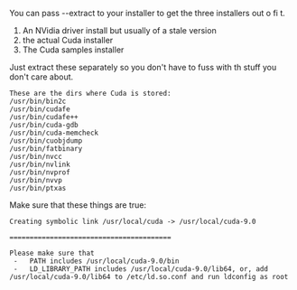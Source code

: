 
You can pass --extract to your installer to get the three installers out o fi t. 

1. An NVidia driver install but usually of a stale version 
2. the actual Cuda installer
3. The Cuda samples installer

Just extract these separately so you don't have to fuss with th stuff you don't care about. 

```
These are the dirs where Cuda is stored: 
/usr/bin/bin2c
/usr/bin/cudafe
/usr/bin/cudafe++
/usr/bin/cuda-gdb
/usr/bin/cuda-memcheck
/usr/bin/cuobjdump
/usr/bin/fatbinary
/usr/bin/nvcc
/usr/bin/nvlink
/usr/bin/nvprof
/usr/bin/nvvp
/usr/bin/ptxas
```
Make sure that these things are true:
```
Creating symbolic link /usr/local/cuda -> /usr/local/cuda-9.0

========================================

Please make sure that
 -   PATH includes /usr/local/cuda-9.0/bin
 -   LD_LIBRARY_PATH includes /usr/local/cuda-9.0/lib64, or, add /usr/local/cuda-9.0/lib64 to /etc/ld.so.conf and run ldconfig as root

```

